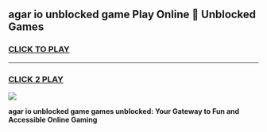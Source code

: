 
## agar io unblocked game Play Online 👋 Unblocked Games
<h3>
<a href="https://premium.freeplayer.one?title=agar_io_unblocked_game&ref=19F">CLICK TO PLAY</a></h3>
<hr>

<h3>
<a href="https://premium.freeplayer.one?title=agar_io_unblocked_game&ref=19F">CLICK 2 PLAY</a>
  
</h3>

<a href="https://premium.freeplayer.one?title=agar_io_unblocked_game&ref=19F"><img src="https://clearcache.store/games.png"></a>


**agar io unblocked game games unblocked: Your Gateway to Fun and Accessible Online Gaming**
